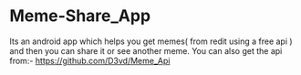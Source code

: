 # Meme-Share_App
Its an android app which helps you get memes( from redit using a free api ) and then you can share it or see another meme.
You can also get the api from:- https://github.com/D3vd/Meme_Api
